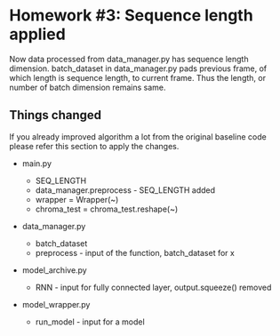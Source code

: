 # Homework #3: Sequence length applied
Now data processed from data_manager.py has sequence length dimension. batch_dataset in data_manager.py pads  previous frame, of which length is sequence length, to current frame. Thus the length, or number of batch dimension remains same.

## Things changed
If you already improved algorithm a lot from the original baseline code please refer this section to apply the changes.

* main.py
  * SEQ_LENGTH
  * data_manager.preprocess - SEQ_LENGTH added
  * wrapper = Wrapper(~)
  * chroma_test = chroma_test.reshape(~)

* data_manager.py
  * batch_dataset
  * preprocess - input of the function, batch_dataset for x

* model_archive.py
  * RNN - input for fully connected layer, output.squeeze() removed

* model_wrapper.py
  * run_model - input for a model
